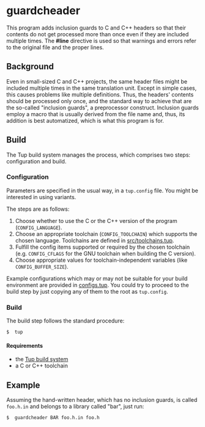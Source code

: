 # guardcheader

This program adds inclusion guards to C and C++ headers so that their contents do not get processed more than once even if they are included multiple times. The **#line** directive is used so that warnings and errors refer to the original file and the proper lines.


##  Background

Even in small-sized C and C++ projects, the same header files might be included multiple times in the same translation unit. Except in simple cases, this causes problems like multiple definitions. Thus, the headers' contents should be processed only once, and the standard way to achieve that are the so-called "inclusion guards", a preprocessor construct. Inclusion guards employ a macro that is usually derived from the file name and, thus, its addition is best automatized, which is what this program is for.


##  Build

The Tup build system manages the process, which comprises two steps: configuration and build.

###  Configuration
Parameters are specified in the usual way, in a `tup.config` file. You might be interested in using variants.

The steps are as follows:

 1.  Choose whether to use the C or the C++ version of the program (`CONFIG_LANGUAGE`).
 2.  Choose an appropriate toolchain (`CONFIG_TOOLCHAIN`) which supports the chosen language. Toolchains are defined in [src/toolchains.tup](src/toolchains.tup).
 3.  Fulfill the config items supported or required by the chosen toolchain (e.g. `CONFIG_CFLAGS` for the GNU toolchain when building the C version).
 4.  Choose appropriate values for toolchain-independent variables (like `CONFIG_BUFFER_SIZE`).

Example configurations which may or may not be suitable for your build environment are provided in [configs.tup](configs.tup). You could try to proceed to the build step by just copying any of them to the root as `tup.config`.

###  Build
The build step follows the standard procedure:

    $  tup

####  Requirements

 -  the [Tup build system](http://gittup.org/tup/)
 -  a C or C++ toolchain


##  Example

Assuming the hand-written header, which has no inclusion guards, is called `foo.h.in` and belongs to a library called "bar", just run:

    $  guardcheader BAR foo.h.in foo.h
